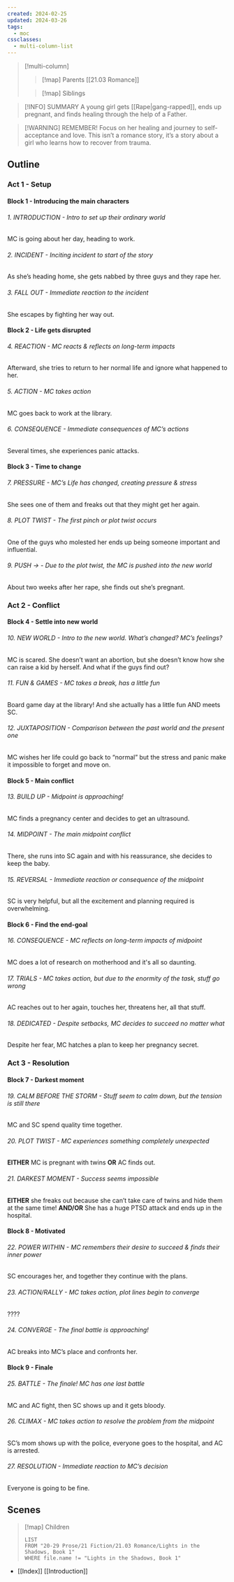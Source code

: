```yaml
---
created: 2024-02-25
updated: 2024-03-26
tags:
  - moc
cssclasses:
  - multi-column-list
---
```

> [!multi-column]
> 
> > [!map] Parents
> > [[21.03 Romance]]
> 
> > [!map] Siblings
> > 

> [!INFO] SUMMARY
> A young girl gets [[Rape|gang-rapped]], ends up pregnant, and finds healing through the help of a Father.

> [!WARNING] REMEMBER!
> Focus on her healing and journey to self-acceptance and love. This isn’t a romance story, it’s a story about a girl who learns how to recover from trauma.

## Outline

### Act 1 - Setup

#### Block 1 - Introducing the main characters

###### 1. INTRODUCTION - Intro to set up their ordinary world

MC is going about her day, heading to work.

###### 2. INCIDENT - Inciting incident to start of the story

As she’s heading home, she gets nabbed by three guys and they rape her.

###### 3. FALL OUT - Immediate reaction to the incident

She escapes by fighting her way out.

#### Block 2 - Life gets disrupted

###### 4. REACTION - MC reacts & reflects on long-term impacts

Afterward, she tries to return to her normal life and ignore what happened to her.

###### 5. ACTION - MC takes action

MC goes back to work at the library.

###### 6. CONSEQUENCE - Immediate consequences of MC’s actions

Several times, she experiences panic attacks.

#### Block 3 - Time to change

###### 7. PRESSURE - MC’s Life has changed, creating pressure & stress

She sees one of them and freaks out that they might get her again.

###### 8. PLOT TWIST - The first pinch or plot twist occurs

One of the guys who molested her ends up being someone important and influential.

###### 9. PUSH → - Due to the plot twist, the MC is pushed into the new world

About two weeks after her rape, she finds out she’s pregnant.

### Act 2 - Conflict

#### Block 4 - Settle into new world

###### 10. NEW WORLD - Intro to the new world. What’s changed? MC’s feelings?

MC is scared. She doesn’t want an abortion, but she doesn’t know how she can raise a kid by herself. And what if the guys find out?

###### 11. FUN & GAMES - MC takes a break, has a little fun

Board game day at the library! And she actually has a little fun AND meets SC.

###### 12. JUXTAPOSITION - Comparison between the past world and the present one

MC wishes her life could go back to “normal” but the stress and panic make it impossible to forget and move on.

#### Block 5 - Main conflict

###### 13. BUILD UP - Midpoint is approaching!

MC finds a pregnancy center and decides to get an ultrasound.

###### 14. MIDPOINT - The main midpoint conflict

There, she runs into SC again and with his reassurance, she decides to keep the baby.

###### 15. REVERSAL - Immediate reaction or consequence of the midpoint

SC is very helpful, but all the excitement and planning required is overwhelming.

#### Block 6 - Find the end-goal

###### 16. CONSEQUENCE - MC reflects on long-term impacts of midpoint

MC does a lot of research on motherhood and it's all so daunting.

###### 17. TRIALS - MC takes action, but due to the enormity of the task, stuff go wrong

AC reaches out to her again, touches her, threatens her, all that stuff.

###### 18. DEDICATED - Despite setbacks, MC decides to succeed no matter what

Despite her fear, MC hatches a plan to keep her pregnancy secret.

### Act 3 - Resolution

#### Block 7 - Darkest moment

###### 19. CALM BEFORE THE STORM - Stuff seem to calm down, but the tension is still there

MC and SC spend quality time together.

###### 20. PLOT TWIST - MC experiences something completely unexpected

**EITHER** MC is pregnant with twins **OR** AC finds out.

###### 21. DARKEST MOMENT - Success seems impossible

**EITHER** she freaks out because she can’t take care of twins and hide them at the same time! **AND/OR** She has a huge PTSD attack and ends up in the hospital.

#### Block 8 - Motivated

###### 22. POWER WITHIN - MC remembers their desire to succeed & finds their inner power

SC encourages her, and together they continue with the plans.

###### 23. ACTION/RALLY - MC takes action, plot lines begin to converge

????

###### 24. CONVERGE - The final battle is approaching!

AC breaks into MC’s place and confronts her.

#### Block 9 - Finale

###### 25. BATTLE - The finale! MC has one last battle

MC and AC fight, then SC shows up and it gets bloody.

###### 26. CLIMAX - MC takes action to resolve the problem from the midpoint

SC’s mom shows up with the police, everyone goes to the hospital, and AC is arrested.

###### 27. RESOLUTION - Immediate reaction to MC’s decision

Everyone is going to be fine.

## Scenes

> [!map] Children
> ```dataview
> LIST
> FROM "20-29 Prose/21 Fiction/21.03 Romance/Lights in the Shadows, Book 1"
> WHERE file.name != "Lights in the Shadows, Book 1"
> ```

  - [[Index]]
[[Introduction]]
